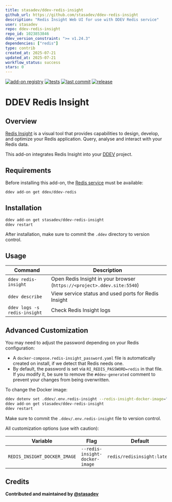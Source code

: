 ```yaml
---
title: stasadev/ddev-redis-insight
github_url: https://github.com/stasadev/ddev-redis-insight
description: "Redis Insight Web UI for use with DDEV Redis service"
user: stasadev
repo: ddev-redis-insight
repo_id: 1023853846
ddev_version_constraint: ">= v1.24.3"
dependencies: ["redis"]
type: contrib
created_at: 2025-07-21
updated_at: 2025-07-21
workflow_status: success
stars: 0
---
```


[![add-on registry](https://img.shields.io/badge/DDEV-Add--on_Registry-blue)](https://addons.ddev.com)
[![tests](https://github.com/stasadev/ddev-redis-insight/actions/workflows/tests.yml/badge.svg?branch=main)](https://github.com/stasadev/ddev-redis-insight/actions/workflows/tests.yml?query=branch%3Amain)
[![last commit](https://img.shields.io/github/last-commit/stasadev/ddev-redis-insight)](https://github.com/stasadev/ddev-redis-insight/commits)
[![release](https://img.shields.io/github/v/release/stasadev/ddev-redis-insight)](https://github.com/stasadev/ddev-redis-insight/releases/latest)

# DDEV Redis Insight

## Overview

[Redis Insight](https://redis.io/insight/) is a visual tool that provides capabilities to design, develop, and optimize your Redis application. Query, analyse and interact with your Redis data.

This add-on integrates Redis Insight into your [DDEV](https://ddev.com/) project.

## Requirements

Before installing this add-on, the [Redis service](https://github.com/ddev/ddev-redis) must be available:

```bash
ddev add-on get ddev/ddev-redis
```

## Installation

```bash
ddev add-on get stasadev/ddev-redis-insight
ddev restart
```

After installation, make sure to commit the `.ddev` directory to version control.

## Usage

| Command | Description |
| ------- | ----------- |
| `ddev redis-insight` | Open Redis Insight in your browser (`https://<project>.ddev.site:5540`) |
| `ddev describe` | View service status and used ports for Redis Insight |
| `ddev logs -s redis-insight` | Check Redis Insight logs |

## Advanced Customization

You may need to adjust the password depending on your Redis configuration:

* A `docker-compose.redis-insight_password.yaml` file is automatically created on install, if we detect that Redis needs one.
* By default, the password is set via `RI_REDIS_PASSWORD=redis` in that file. If you modify it, be sure to remove the `#ddev-generated` comment to prevent your changes from being overwritten.

To change the Docker image:

```bash
ddev dotenv set .ddev/.env.redis-insight --redis-insight-docker-image="redis/redisinsight:latest"
ddev add-on get stasadev/ddev-redis-insight
ddev restart
```

Make sure to commit the `.ddev/.env.redis-insight` file to version control.

All customization options (use with caution):

| Variable | Flag | Default |
| -------- | ---- | ------- |
| `REDIS_INSIGHT_DOCKER_IMAGE` | `--redis-insight-docker-image` | `redis/redisinsight:latest` |

## Credits

**Contributed and maintained by [@stasadev](https://github.com/stasadev)**
